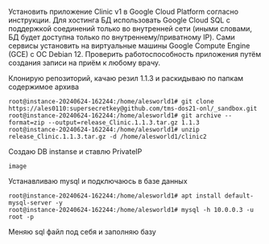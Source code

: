 Установить приложение Clinic v1 в Google Cloud Platform согласно инструкции. Для хостинга БД использовать Google Cloud SQL с поддержкой соединений только во внутренней сети (иными словами, БД будет доступна только по внутреннему/приватному IP). Сами сервисы установить на виртуальные машины Google Compute Engine (GCE) с ОС Debian 12. Проверить работоспособность приложения путём создания записи на приём к любому врачу.

Клонирую репозиторий, качаю резил 1.1.3 и раскидываю по папкам содержимое архива
```
root@instance-20240624-162244:/home/alesworld1# git clone https://ales0110:supersecretkey@github.com/tms-dos21-onl/_sandbox.git
root@instance-20240624-162244:/home/alesworld1# git archive --format=zip --output=release_Clinic.1.1.3.tar.gz 1.1.3
root@instance-20240624-162244:/home/alesworld1# unzip release_Clinic.1.1.3.tar.gz -d /home/alesworld1/clinic2
```

Создаю DB instanse и ставлю PrivateIP
```
image
```

Устанавливаю mysql и подключаюсь в базе данных
```
root@instance-20240624-162244:/home/alesworld1# apt install default-mysql-server -y
root@instance-20240624-162244:/home/alesworld1# mysql -h 10.0.0.3 -u root -p
```

Меняю sql файл под себя и заполняю базу
```
```